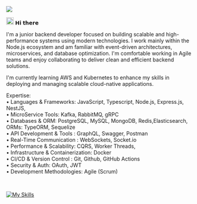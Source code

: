 <img src="https://user-images.githubusercontent.com/113350806/236842414-18101a37-92f5-4de7-a46d-eeaca6e16cbd.gif"/>


<img src ="https://gist.githubusercontent.com/arunprakashpj/48aa20057048b46c6f9ba9d114a8b76f/raw/69a9d496f651091a509ea8d9913c4aef5c419afb/Hi.gif" width="20" height="20"/> 𝗛𝗶 𝘁𝗵𝗲𝗿𝗲

I'm a junior backend developer focused on building scalable and high-performance systems using modern technologies. I work mainly within the Node.js ecosystem and am familiar with event-driven architectures, microservices, and database optimization. I'm comfortable working in Agile teams and enjoy collaborating to deliver clean and efficient backend solutions. <br/>

I'm currently learning AWS and Kubernetes to enhance my skills in deploying and managing scalable cloud-native applications. <br/>

Expertise: <br/>
• Languages & Frameworks: JavaScript, Typescript, Node.js, Express.js, NestJS, <br/>
• MicroService Tools: Kafka, RabbitMQ, gRPC <br/>
• Databases & ORM: PostgreSQL, MySQL, MongoDB, Redis,Elasticsearch, ORMs: TypeORM, Sequelize <br/>
• API Development & Tools : GraphQL, Swagger, Postman <br/>
• Real-Time Communication : WebSockets, Socket.io <br/>
• Performance & Scalability: CQRS, Worker Threads, <br/>
• Infrastructure & Containerization: Docker <br/>
• CI/CD & Version Control : Git, Github, GitHub Actions <br/>
• Security & Auth: OAuth, JWT <br/>
• Development Methodologies: Agile (Scrum) <br/>

<br/>


[![My Skills](https://skillicons.dev/icons?i=js,nodejs,nestjs,rabbitmq,kafka,postgres,mysql,mongodb,redis,graphql,elasticsearch,docker,git,github,linux,prometheus)](https://skillicons.dev)

<br/>







